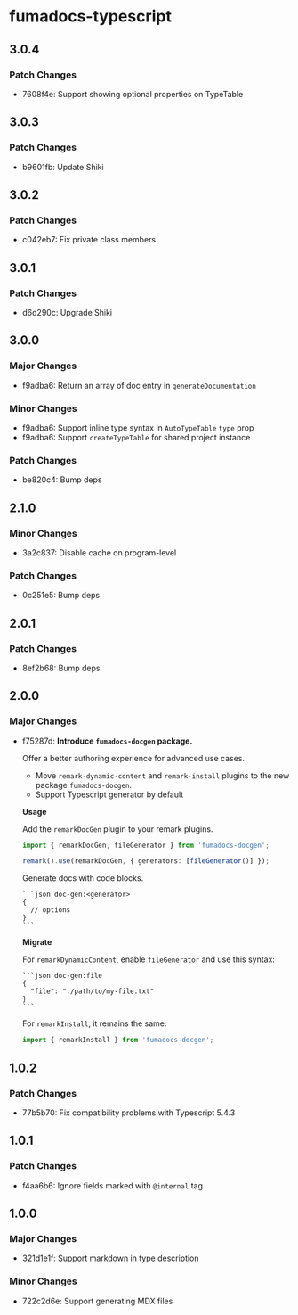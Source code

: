 # fumadocs-typescript

## 3.0.4

### Patch Changes

- 7608f4e: Support showing optional properties on TypeTable

## 3.0.3

### Patch Changes

- b9601fb: Update Shiki

## 3.0.2

### Patch Changes

- c042eb7: Fix private class members

## 3.0.1

### Patch Changes

- d6d290c: Upgrade Shiki

## 3.0.0

### Major Changes

- f9adba6: Return an array of doc entry in `generateDocumentation`

### Minor Changes

- f9adba6: Support inline type syntax in `AutoTypeTable` `type` prop
- f9adba6: Support `createTypeTable` for shared project instance

### Patch Changes

- be820c4: Bump deps

## 2.1.0

### Minor Changes

- 3a2c837: Disable cache on program-level

### Patch Changes

- 0c251e5: Bump deps

## 2.0.1

### Patch Changes

- 8ef2b68: Bump deps

## 2.0.0

### Major Changes

- f75287d: **Introduce `fumadocs-docgen` package.**

  Offer a better authoring experience for advanced use cases.

  - Move `remark-dynamic-content` and `remark-install` plugins to the new package `fumadocs-docgen`.
  - Support Typescript generator by default

  **Usage**

  Add the `remarkDocGen` plugin to your remark plugins.

  ```ts
  import { remarkDocGen, fileGenerator } from 'fumadocs-docgen';

  remark().use(remarkDocGen, { generators: [fileGenerator()] });
  ```

  Generate docs with code blocks.

  ````mdx
  ```json doc-gen:<generator>
  {
    // options
  }
  ```
  ````

  **Migrate**

  For `remarkDynamicContent`, enable `fileGenerator` and use this syntax:

  ````mdx
  ```json doc-gen:file
  {
    "file": "./path/to/my-file.txt"
  }
  ```
  ````

  For `remarkInstall`, it remains the same:

  ```ts
  import { remarkInstall } from 'fumadocs-docgen';
  ```

## 1.0.2

### Patch Changes

- 77b5b70: Fix compatibility problems with Typescript 5.4.3

## 1.0.1

### Patch Changes

- f4aa6b6: Ignore fields marked with `@internal` tag

## 1.0.0

### Major Changes

- 321d1e1f: Support markdown in type description

### Minor Changes

- 722c2d6e: Support generating MDX files
